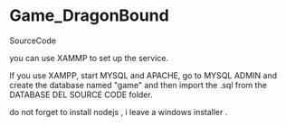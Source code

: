 # Game_DragonBound
SourceCode

you can use XAMMP to set up the service.

If you use XAMPP, start MYSQL and APACHE, go to MYSQL ADMIN and create the database named "game" and then import the .sql from the DATABASE DEL SOURCE CODE folder.


do not forget to install nodejs , i leave a windows installer .

